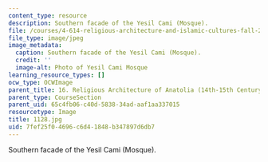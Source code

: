```yaml
---
content_type: resource
description: Southern facade of the Yesil Cami (Mosque).
file: /courses/4-614-religious-architecture-and-islamic-cultures-fall-2002/7fef25f04696c6d41848b347897d6db7_1128.jpg
file_type: image/jpeg
image_metadata:
  caption: Southern facade of the Yesil Cami (Mosque).
  credit: ''
  image-alt: Photo of Yesil Cami Mosque
learning_resource_types: []
ocw_type: OCWImage
parent_title: 16. Religious Architecture of Anatolia (14th-15th Century)
parent_type: CourseSection
parent_uid: 65c4fb06-c40d-5838-34ad-aaf1aa337015
resourcetype: Image
title: 1128.jpg
uid: 7fef25f0-4696-c6d4-1848-b347897d6db7
---
```

Southern facade of the Yesil Cami (Mosque).

